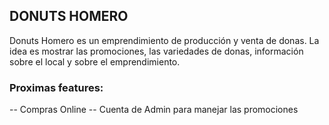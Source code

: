## DONUTS HOMERO

Donuts Homero es un emprendimiento de producción y venta de donas. La idea es mostrar las promociones, las variedades de donas, información sobre el local y sobre el emprendimiento.

### Proximas features:
-- Compras Online
-- Cuenta de Admin para manejar las promociones
